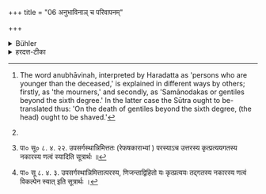 +++
title = "06 अनुभाविनाञ् च परिवापनम्"

+++

<details><summary>Bühler</summary>

6. Persons who are younger (than the relation deceased), must shave (their hair and beard), [^4] 


[^4]:  The word anubhāvinah, interpreted by Haradatta as 'persons who are younger than the deceased,' is explained in different ways by others; firstly, as 'the mourners,' and secondly, as 'Samānodakas or gentiles beyond the sixth degree.' In the latter case the Sūtra ought to be-translated thus: 'On the death of gentiles beyond the sixth degree, (the head) ought to be shaved.'
</details>

<details><summary>हरदत्त-टीका</summary>

## सूत्रम्
अनुभाविनां च परिवापनम् ॥ ६॥  
### टिप्पनी
अनु पश्चात् भूता जाता अनुभाविनः मृतापेक्षयाऽवरवयसः। तेषां परिवापनमपि भवति केशानाम् । [^५] कृत्यच' इति प्राप्तस्य णत्वस्य [^६]'णे[^१]र्विभाषे'ति विकल्पः । अन्ये तु शावं दुःखमनुभवतां सर्वेषां परिवापनमिच्छन्ति।
अपर आह- अनुभाविन उदकार्हाः । तेषां मरणे परिवापनमिति ॥६॥


[^५]:  

"शिखामनु प्रवपन्त ऋध्यै" इति वचनम् ! तस्य बलीयस्त्वादित्याह"इति ख. पु.  

[^६]:

    पा० सू० ८. ४. २२. उपसर्गस्थान्निमित्ततः (रेफषकाराभ्यां ) परस्याऽच उत्तरस्य कृत्प्रत्ययगतस्य नकारस्य णत्वं स्यादिति सूत्रार्थः ॥  

[^१]: पा० सू ८. ४. ३. उपसर्गस्थान्निमित्तात्परस्य, णिजन्ताद्विहितो यः कृत्प्रत्ययः तद्गतस्य नकारस्य णत्वं विकल्पेन स्यात् इति सूत्रार्थः ।
</details>
